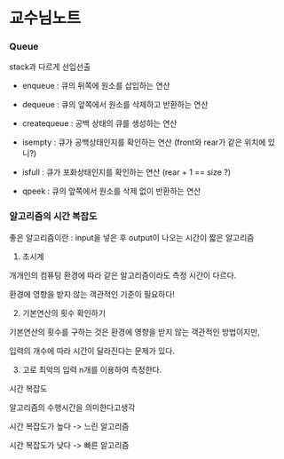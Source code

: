 # 교수님노트

### Queue

stack과 다르게 선입선출

- enqueue : 큐의 뒤쪽에 원소를 삽입하는 연산

- dequeue : 큐의 앞쪽에서 원소를 삭제하고 반환하는 연산

- createqueue : 공백 상태의 큐를 생성하는 연산

- isempty : 큐가 공백상태인지를 확인하는 연산 (front와 rear가 같은 위치에 있니?)

- isfull : 큐가 포화상태인지를 확인하는 연산 (rear + 1 == size ?)

- qpeek : 큐의 앞쪽에서 원소를 삭제 없이 반환하는 연산



### 알고리즘의 시간 복잡도

 좋은 알고리즘이란 : input을 넣은 후 output이 나오는 시간이 짧은 알고리즘



1. 초시계

개개인의 컴퓨팅 환경에 따라 같은 알고리즘이라도 측정 시간이 다르다. 

환경에 영향을 받지 않는 객관적인 기준이 필요하다!

2. 기본연산의 횟수 확인하기

기본연산의 횟수를 구하는 것은 환경에 영향을 받지 않는 객관적인 방법이지만,

입력의 개수에 따라 시간이 달라진다는 문제가 있다.

3. 고로 최악의 입력 n개를 이용하여 측정한다.

시간 복잡도

알고리즘의 수행시간을 의미한다고생각

시간 복잡도가 높다 -> 느린 알고리즘

시간 복잡도가 낮다 -> 빠른 알고리즘
